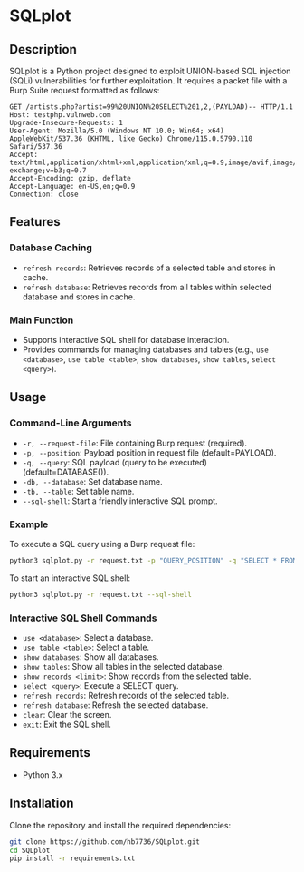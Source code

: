 # SQLplot

## Description
SQLplot is a Python project designed to exploit UNION-based SQL injection (SQLi) vulnerabilities for further exploitation. It requires a packet file with a Burp Suite request formatted as follows:

```
GET /artists.php?artist=99%20UNION%20SELECT%201,2,(PAYLOAD)-- HTTP/1.1
Host: testphp.vulnweb.com
Upgrade-Insecure-Requests: 1
User-Agent: Mozilla/5.0 (Windows NT 10.0; Win64; x64) AppleWebKit/537.36 (KHTML, like Gecko) Chrome/115.0.5790.110 Safari/537.36
Accept: text/html,application/xhtml+xml,application/xml;q=0.9,image/avif,image/webp,image/apng,*/*;q=0.8,application/signed-exchange;v=b3;q=0.7
Accept-Encoding: gzip, deflate
Accept-Language: en-US,en;q=0.9
Connection: close
```

## Features

### Database Caching
- `refresh records`: Retrieves records of a selected table and stores in cache.
- `refresh database`: Retrieves records from all tables within selected database and stores in cache.

### Main Function
- Supports interactive SQL shell for database interaction.
- Provides commands for managing databases and tables (e.g., `use <database>`, `use table <table>`, `show databases`, `show tables`, `select <query>`).

## Usage

### Command-Line Arguments
- `-r, --request-file`: File containing Burp request (required).
- `-p, --position`: Payload position in request file (default=PAYLOAD).
- `-q, --query`: SQL payload (query to be executed) (default=DATABASE()).
- `-db, --database`: Set database name.
- `-tb, --table`: Set table name.
- `--sql-shell`: Start a friendly interactive SQL prompt.

### Example
To execute a SQL query using a Burp request file:
```bash
python3 sqlplot.py -r request.txt -p "QUERY_POSITION" -q "SELECT * FROM users"
```

To start an interactive SQL shell:
```bash
python3 sqlplot.py -r request.txt --sql-shell
```

### Interactive SQL Shell Commands
- `use <database>`: Select a database.
- `use table <table>`: Select a table.
- `show databases`: Show all databases.
- `show tables`: Show all tables in the selected database.
- `show records <limit>`: Show records from the selected table.
- `select <query>`: Execute a SELECT query.
- `refresh records`: Refresh records of the selected table.
- `refresh database`: Refresh the selected database.
- `clear`: Clear the screen.
- `exit`: Exit the SQL shell.

## Requirements
- Python 3.x

## Installation
Clone the repository and install the required dependencies:
```bash
git clone https://github.com/hb7736/SQLplot.git
cd SQLplot
pip install -r requirements.txt
```

